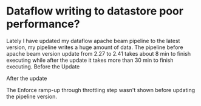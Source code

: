 
# Dataflow writing to datastore poor performance?

Lately I have updated my dataflow apache beam pipeline to the latest version, my pipeline writes a huge amount of data. The pipeline before apache beam version update from 2.27 to 2.41 takes about 8 min to finish executing while after the update it takes more than 30 min to finish executing.
Before the Update

After the update

The Enforce ramp-up through throttling step wasn't shown before updating the pipeline version.

        